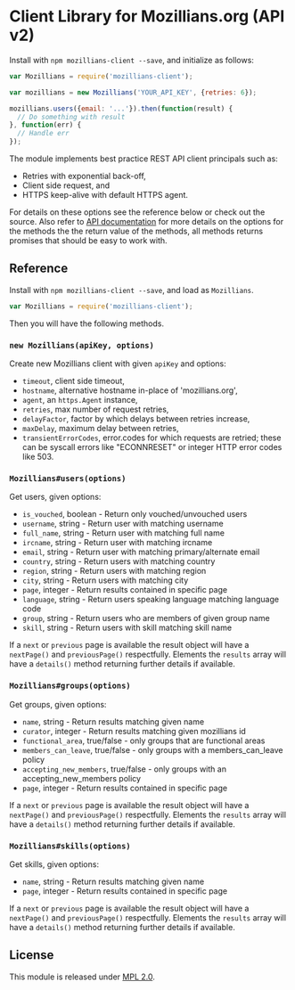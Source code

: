 Client Library for Mozillians.org (API v2)
==========================================

Install with `npm mozillians-client --save`, and initialize as follows:
```js
var Mozillians = require('mozillians-client');

var mozillians = new Mozillians('YOUR_API_KEY', {retries: 6});

mozillians.users({email: '...'}).then(function(result) {
  // Do something with result
}, function(err) {
  // Handle err
});
```

The module implements best practice REST API client principals such as:

 * Retries with exponential back-off,
 * Client side request, and
 * HTTPS keep-alive with default HTTPS agent.

For details on these options see the reference below or check out the source.
Also refer to
[API documentation](http://mozillians.readthedocs.org/en/latest/api/apiv2/)
for more details on the options for the methods the the return value of the
methods, all methods returns promises that should be easy to work with.

Reference
---------
Install with `npm mozillians-client --save`, and load as `Mozillians`.
```js
var Mozillians = require('mozillians-client');
```
Then you will have the following methods.

### `new Mozillians(apiKey, options)`
Create new Mozillians client with given `apiKey` and options:

   * `timeout`, client side timeout,
   * `hostname`, alternative hostname in-place of 'mozillians.org',
   * `agent`, an `https.Agent` instance,
   * `retries`, max number of request retries,
   * `delayFactor`, factor by which delays between retries increase,
   * `maxDelay`, maximum delay between retries,
   * `transientErrorCodes`, error.codes for which requests are retried; these can
     be syscall errors like "ECONNRESET" or integer HTTP error codes like 503.

### `Mozillians#users(options)`
Get users, given options:

  * `is_vouched`, boolean - Return only vouched/unvouched users
  * `username`, string - Return user with matching username
  * `full_name`, string - Return user with matching full name
  * `ircname`, string - Return user with matching ircname
  * `email`, string - Return user with matching primary/alternate email
  * `country`, string - Return users with matching country
  * `region`, string - Return users with matching region
  * `city`, string - Return users with matching city
  * `page`, integer - Return results contained in specific page
  * `language`, string - Return users speaking language matching language code
  * `group`, string - Return users who are members of given group name
  * `skill`, string - Return users with skill matching skill name

If a `next` or `previous` page is available the result object will have a
`nextPage()` and `previousPage()` respectfully. Elements the `results` array
will have a `details()` method returning further details if available.

### `Mozillians#groups(options)`
Get groups, given options:

 * `name`, string - Return results matching given name
 * `curator`, integer - Return results matching given mozillians id
 * `functional_area`, true/false - only groups that are functional areas
 * `members_can_leave`, true/false - only groups with a members_can_leave policy
 * `accepting_new_members`, true/false - only groups with an accepting_new_members policy
 * `page`, integer - Return results contained in specific page

If a `next` or `previous` page is available the result object will have a
`nextPage()` and `previousPage()` respectfully. Elements the `results` array
will have a `details()` method returning further details if available.


### `Mozillians#skills(options)`
Get skills, given options:

 * `name`, string - Return results matching given name
 * `page`, integer - Return results contained in specific page

If a `next` or `previous` page is available the result object will have a
`nextPage()` and `previousPage()` respectfully. Elements the `results` array
will have a `details()` method returning further details if available.


License
-------
This module is released under [MPL 2.0](https://www.mozilla.org/en-US/MPL/2.0/).
